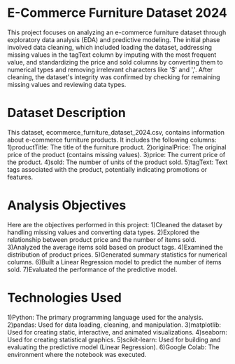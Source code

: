 # E-Commerce Furniture Dataset 2024
This project focuses on analyzing an e-commerce furniture dataset through exploratory data analysis (EDA) and predictive modeling. The initial phase involved data cleaning, which included loading the dataset, addressing missing values in the tagText column by imputing with the most frequent value, and standardizing the price and sold columns by converting them to numerical types and removing irrelevant characters like '$' and ','. After cleaning, the dataset's integrity was confirmed by checking for remaining missing values and reviewing data types.
# Dataset Description
This dataset, ecommerce_furniture_dataset_2024.csv, contains information about e-commerce furniture products. It includes the following columns:
1)productTitle: The title of the furniture product.
2)originalPrice: The original price of the product (contains missing values).
3)price: The current price of the product.
4)sold: The number of units of the product sold.
5)tagText: Text tags associated with the product, potentially indicating promotions or features.
# Analysis Objectives
Here are the objectives performed in this project:
1)Cleaned the dataset by handling missing values and converting data types.
2)Explored the relationship between product price and the number of items sold.
3)Analyzed the average items sold based on product tags.
4)Examined the distribution of product prices.
5)Generated summary statistics for numerical columns.
6)Built a Linear Regression model to predict the number of items sold.
7)Evaluated the performance of the predictive model.
# Technologies Used
1)Python: The primary programming language used for the analysis.
2)pandas: Used for data loading, cleaning, and manipulation.
3)matplotlib: Used for creating static, interactive, and animated visualizations.
4)seaborn: Used for creating statistical graphics.
5)scikit-learn: Used for building and evaluating the predictive model (Linear Regression).
6)Google Colab: The environment where the notebook was executed.
